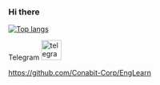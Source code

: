 ### Hi there

[![Top langs](https://github-readme-stats.vercel.app/api/top-langs/?username=Alexjsja&langs_count=3&layout=compact&theme=dracula)](https://github.com/Alexjsja?tab=repositories)

Telegram [<img src='https://cdn.jsdelivr.net/npm/simple-icons@3.0.1/icons/telegram.svg' alt='telegram' height='40'>](https://t.me/alexalreadytaken)

https://github.com/Conabit-Corp/EngLearn
